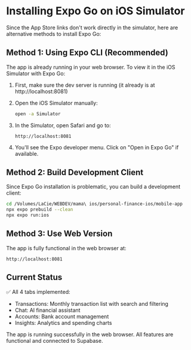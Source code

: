 # Installing Expo Go on iOS Simulator

Since the App Store links don't work directly in the simulator, here are alternative methods to install Expo Go:

## Method 1: Using Expo CLI (Recommended)
The app is already running in your web browser. To view it in the iOS Simulator with Expo Go:

1. First, make sure the dev server is running (it already is at http://localhost:8081)

2. Open the iOS Simulator manually:
   ```bash
   open -a Simulator
   ```

3. In the Simulator, open Safari and go to:
   ```
   http://localhost:8081
   ```

4. You'll see the Expo developer menu. Click on "Open in Expo Go" if available.

## Method 2: Build Development Client
Since Expo Go installation is problematic, you can build a development client:

```bash
cd /Volumes/LaCie/WEBDEV/mama\ ios/personal-finance-ios/mobile-app
npx expo prebuild --clean
npx expo run:ios
```

## Method 3: Use Web Version
The app is fully functional in the web browser at:
```
http://localhost:8081
```

## Current Status
✅ All 4 tabs implemented:
- Transactions: Monthly transaction list with search and filtering
- Chat: AI financial assistant
- Accounts: Bank account management  
- Insights: Analytics and spending charts

The app is running successfully in the web browser. All features are functional and connected to Supabase.